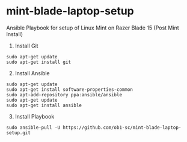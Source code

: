 # mint-blade-laptop-setup
Ansible Playbook for setup of Linux Mint on Razer Blade 15 (Post Mint Install)

1. Install Git
```
sudo apt-get update
sudo apt-get install git
```
2. Install Ansible
```
sudo apt-get update
sudo apt-get install software-properties-common
sudo apt-add-repository ppa:ansible/ansible
sudo apt-get update
sudo apt-get install ansible
```
3. Install Playbook
```
sudo ansible-pull -U https://github.com/ob1-sc/mint-blade-laptop-setup.git
```
